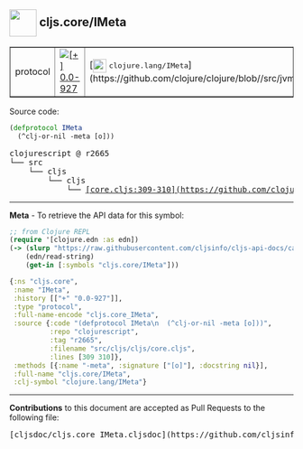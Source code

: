 ## <img width="48px" valign="middle" src="http://i.imgur.com/Hi20huC.png"> cljs.core/IMeta

 <table border="1">
<tr>

<td>protocol</td>
<td><a href="https://github.com/cljsinfo/cljs-api-docs/tree/0.0-927"><img valign="middle" alt="[+] 0.0-927" src="https://img.shields.io/badge/+-0.0--927-lightgrey.svg"></a> </td>
<td>
[<img height="24px" valign="middle" src="http://i.imgur.com/1GjPKvB.png"> <samp>clojure.lang/IMeta</samp>](https://github.com/clojure/clojure/blob//src/jvm/clojure/lang/IMeta.java)
</td>
</tr>
</table>






Source code:

```clj
(defprotocol IMeta
  (^clj-or-nil -meta [o]))
```

 <pre>
clojurescript @ r2665
└── src
    └── cljs
        └── cljs
            └── <ins>[core.cljs:309-310](https://github.com/clojure/clojurescript/blob/r2665/src/cljs/cljs/core.cljs#L309-L310)</ins>
</pre>


---

__Meta__ - To retrieve the API data for this symbol:

```clj
;; from Clojure REPL
(require '[clojure.edn :as edn])
(-> (slurp "https://raw.githubusercontent.com/cljsinfo/cljs-api-docs/catalog/cljs-api.edn")
    (edn/read-string)
    (get-in [:symbols "cljs.core/IMeta"]))
```

```clj
{:ns "cljs.core",
 :name "IMeta",
 :history [["+" "0.0-927"]],
 :type "protocol",
 :full-name-encode "cljs.core_IMeta",
 :source {:code "(defprotocol IMeta\n  (^clj-or-nil -meta [o]))",
          :repo "clojurescript",
          :tag "r2665",
          :filename "src/cljs/cljs/core.cljs",
          :lines [309 310]},
 :methods [{:name "-meta", :signature ["[o]"], :docstring nil}],
 :full-name "cljs.core/IMeta",
 :clj-symbol "clojure.lang/IMeta"}

```

---

__Contributions__ to this document are accepted as Pull Requests to the following file:

 <pre>
[cljsdoc/cljs.core_IMeta.cljsdoc](https://github.com/cljsinfo/cljs-api-docs/blob/master/cljsdoc/cljs.core_IMeta.cljsdoc)
</pre>

